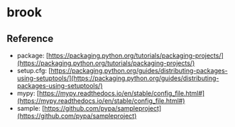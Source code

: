 # brook

## Reference

* package: [https://packaging.python.org/tutorials/packaging-projects/](https://packaging.python.org/tutorials/packaging-projects/)
* setup.cfg: [https://packaging.python.org/guides/distributing-packages-using-setuptools/](https://packaging.python.org/guides/distributing-packages-using-setuptools/)
* mypy: [https://mypy.readthedocs.io/en/stable/config_file.html#](https://mypy.readthedocs.io/en/stable/config_file.html#)
* sample: [https://github.com/pypa/sampleproject](https://github.com/pypa/sampleproject)